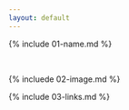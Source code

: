 ```yaml
---
layout: default
---
```


{% include 01-name.md %}

<br>

{% incluede 02-image.md %}
<br>

{% include 03-links.md %}

